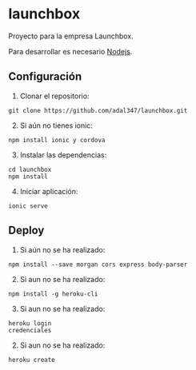 # launchbox

Proyecto para la empresa Launchbox.

Para desarrollar es necesario [Nodejs](https://nodejs.org/en/download/).

## Configuración

1. Clonar el repositorio:

```dos
git clone https://github.com/adal347/launchbox.git
```

2. Si aún no tienes ionic:

```dos
npm install ionic y cordova
```

3. Instalar las dependencias:

```dos
cd launchbox
npm install
```

4. Iniciar aplicación:

```dos
ionic serve
```

## Deploy

1. Si aún no se ha realizado:

```dos
npm install --save morgan cors express body-parser
```

2. Si aun no se ha realizado:

```dos
npm install -g heroku-cli
```

3. Si aun no se ha realizado:

```dos
heroku login
credenciales
```

2. Si aun no se ha realizado:

```dos
heroku create
```
